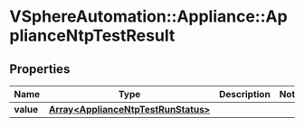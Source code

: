 # VSphereAutomation::Appliance::ApplianceNtpTestResult

## Properties
Name | Type | Description | Notes
------------ | ------------- | ------------- | -------------
**value** | [**Array&lt;ApplianceNtpTestRunStatus&gt;**](ApplianceNtpTestRunStatus.md) |  | 


